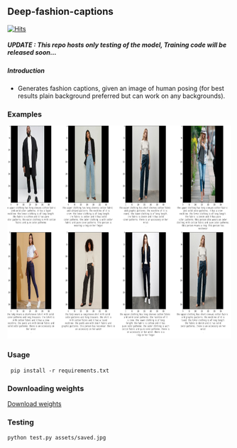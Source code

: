 ## Deep-fashion-captions

[![Hits](https://hits.seeyoufarm.com/api/count/incr/badge.svg?url=https%3A%2F%2Fgithub.com%2Fanish9%2Fdeep-fashion-captions&count_bg=%2379C83D&title_bg=%23555555&icon=&icon_color=%23E7E7E7&title=hits&edge_flat=false)](https://hits.seeyoufarm.com)
##### UPDATE  : This repo hosts only testing of the model, Training code will be released soon...

##### Introduction 
* Generates fashion captions, given an image of human posing (for best results plain background preferred but can work on any backgrounds).

### Examples
<p align = "center">
<img src = "https://github.com/anish9/deep-fashion-captions/blob/main/assets/plot1.png" width="930" height="480">
</p>

### Usage
```
 pip install -r requirements.txt
```

### Downloading weights

<a href="https://drive.google.com/file/d/1bdHnKqikng7C4FlWz1mg7HdayUxll2Ic/view?usp=sharing">Download weights</a>

### Testing
```
python test.py assets/saved.jpg
```
